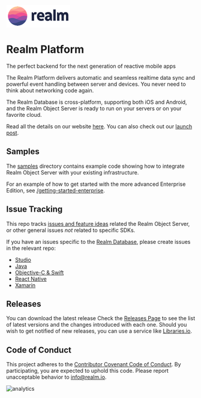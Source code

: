 ![Realm](logo.png)

# Realm Platform

The perfect backend for the next generation of reactive mobile apps

The Realm Platform delivers automatic and seamless realtime data sync and powerful event handling between server and devices. You never need to think about networking code again.

The Realm Database is cross-platform, supporting both iOS and Android, and the Realm Object Server is ready to run on your servers or on your favorite cloud.

Read all the details on our website [here](https://realm.io/products/realm-mobile-platform/).
You can also check out our [launch post](https://realm.io/news/introducing-realm-mobile-platform/).

## Samples

The [samples](/samples) directory contains example code showing how to integrate Realm Object Server with your existing infrastructure.

For an example of how to get started with the more advanced Enterprise Edition, see [/getting-started-enterprise](/getting-started-enterprise).

## Issue Tracking

This repo tracks [issues and feature ideas](https://github.com/realm/realm-mobile-platform/issues) related the Realm Object Server, or other general issues _not_ related to specific SDKs.

If you have an issues specific to the [Realm Database](https://realm.io/products/realm-database/), please create issues in the relevant repo:

* [Studio](https://github.com/realm/realm-studio/issues/new/choose)
* [Java](https://github.com/realm/realm-java/issues/new/choose)
* [Objective-C & Swift](https://github.com/realm/realm-cocoa/issues/new/choose)
* [React Native](https://github.com/realm/realm-js/issues/new/choose)
* [Xamarin](https://github.com/realm/realm-dotnet/issues/new/choose)

## Releases

You can download the latest release Check the [Releases Page](https://github.com/realm/realm-mobile-platform/releases) to see the list of latest versions and the changes introduced with each one.
Should you wish to get notified of new releases, you can use a service like [Libraries.io](https://libraries.io/npm/realm-object-server).

## Code of Conduct

This project adheres to the [Contributor Covenant Code of Conduct](https://realm.io/conduct).
By participating, you are expected to uphold this code. Please report
unacceptable behavior to [info@realm.io](mailto:info@realm.io).

![analytics](https://ga-beacon.appspot.com/UA-50247013-2/realm-mobile-platform/README?pixel)
